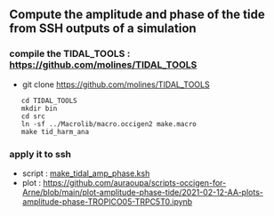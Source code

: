 ## Compute the amplitude and phase of the tide from SSH outputs of a simulation

### compile the TIDAL_TOOLS : https://github.com/molines/TIDAL_TOOLS

  - git clone https://github.com/molines/TIDAL_TOOLS

```
   cd TIDAL_TOOLS
   mkdir bin
   cd src
   ln -sf ../Macrolib/macro.occigen2 make.macro
   make tid_harm_ana
```

### apply it to ssh

  - script : [make_tidal_amp_phase.ksh](https://github.com/auraoupa/scripts-occigen-for-Arne/blob/main/plot-amplitude-phase-tide/make_tidal_amp_phase.ksh)
  - plot : https://github.com/auraoupa/scripts-occigen-for-Arne/blob/main/plot-amplitude-phase-tide/2021-02-12-AA-plots-amplitude-phase-TROPICO05-TRPC5T0.ipynb
